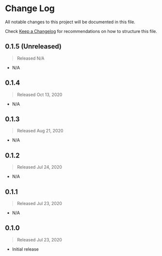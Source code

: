 # Change Log

All notable changes to this project will be documented in this file.

Check [Keep a Changelog](http://keepachangelog.com/) for recommendations on how to structure this file.


## 0.1.5 (Unreleased)
> Released N/A

* N/A

## 0.1.4
> Released Oct 13, 2020

* N/A

## 0.1.3
> Released Aug 21, 2020

* N/A

## 0.1.2
> Released Jul 24, 2020

* N/A

## 0.1.1
> Released Jul 23, 2020

* N/A

## 0.1.0
> Released Jul 23, 2020

* Initial release
